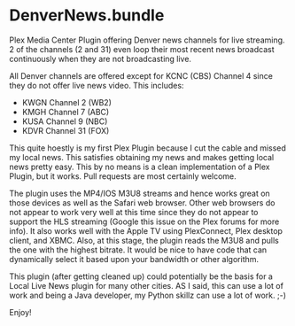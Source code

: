 DenverNews.bundle
=================

Plex Media Center Plugin offering Denver news channels for live streaming.  2 of the channels (2 and 31) even loop their most recent news broadcast continuously when they are not broadcasting live.

All Denver channels are offered except for KCNC (CBS) Channel 4 since they do not offer live news video.  This includes:

* KWGN Channel 2 (WB2)
* KMGH Channel 7 (ABC)
* KUSA Channel 9 (NBC)
* KDVR Channel 31 (FOX)

This quite hoestly is my first Plex Plugin because I cut the cable and missed my local news.  This satisfies obtaining my news and makes getting local news pretty easy.  This by no means is a clean implementation of a Plex Plugin, but it works.  Pull requests are most certainly welcome.

The plugin uses the MP4/IOS M3U8 streams and hence works great on those devices as well as the Safari web browser.  Other web browsers do not appear to work very well at this time since they do not appear to support the HLS streaming (Google this issue on the Plex forums for more info).  It also works well with the Apple TV using PlexConnect, Plex desktop client, and XBMC.  Also, at this stage, the plugin reads the M3U8 and pulls the one with the highest bitrate.  It would be nice to have code that can dynamically select it based upon your bandwidth or other algorithm.

This plugin (after getting cleaned up) could potentially be the basis for a Local Live News plugin for many other cities.  AS I said, this can use a lot of work and being a Java developer, my Python skillz can use a lot of work. ;-)

Enjoy!
